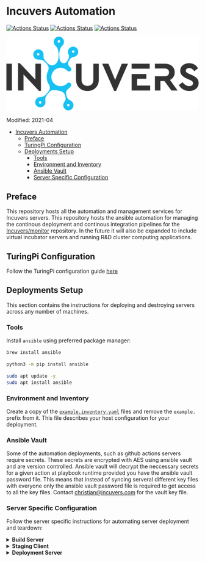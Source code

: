 # Incuvers Automation
[![Actions Status](https://github.com/Incuvers/microk3s/workflows/yamllint/badge.svg)](https://github.com/Incuvers/microk3s/actions?query=workflow%3Ayamllint) [![Actions Status](https://github.com/Incuvers/microk3s/workflows/ansible/badge.svg)](https://github.com/Incuvers/microk3s/actions?query=workflow%ansible) [![Actions Status](https://github.com/Incuvers/microk3s/workflows/shellcheck/badge.svg)](https://github.com/Incuvers/microk3s/actions?query=workflow%3Ashellcheck)

![img](/docs/img/Incuvers-black.png)

Modified: 2021-04

- [Incuvers Automation](#incuvers-automation)
  - [Preface](#preface)
  - [TuringPi Configuration](#turingpi-configuration)
  - [Deployments Setup](#deployments-setup)
    - [Tools](#tools)
    - [Environment and Inventory](#environment-and-inventory)
    - [Ansible Vault](#ansible-vault)
    - [Server Specific Configuration](#server-specific-configuration)

## Preface
This repository hosts all the automation and management services for Incuvers servers. This repository hosts the ansible automation for managing the continous deployment and continous integration pipelines for the [Incuvers/monitor](https://github.com/Incuvers/monitor) repository. In the future it will also be expanded to include virtual incubator servers and running R&D cluster computing applications.

## TuringPi Configuration
Follow the TuringPi configuration guide [here](/docs/turingpi.md)

## Deployments Setup
This section contains the instructions for deploying and destroying servers across any number of machines.

### Tools
Install `ansible` using preferred package manager:
```bash
brew install ansible
```
```bash
python3 -m pip install ansible
```
```bash
sudo apt update -y
sudo apt install ansible
```

### Environment and Inventory
Create a copy of the [`example.inventory.yaml`](/inventory/example.inventory.yaml) files and remove the `example.` prefix from it. This file describes your host configuration for your deployment.

### Ansible Vault
Some of the automation deployments, such as github actions servers require secrets. These secrets are encrypted with AES using ansible vault and are version controlled. Ansible vault will decrypt the neccessary secrets for a given action at playbook runtime provided you have the ansible vault password file. This means that instead of syncing serveral different key files with everyone only the ansible vault password file is required to get access to all the key files. Contact christian@incuvers.com for the vault key file.

### Server Specific Configuration
Follow the server specific instructions for automating server deployment and teardown:

<details>
  <summary><b>Build Server</b></summary>
  <h3>Quickstart</h3>
  <p>
  </p>
  <h3>Recommended Hardware</h3>
  <p>
  </p>
</details>

<details>
  <summary><b>Staging Client</b></summary>
  <h3>Quickstart</h3>
  <p>
  </p>
  <h3>Recommended Hardware</h3>
  <p>
  </p>
</details>

<details>
  <summary><b>Deployment Server</b></summary>
  <h3>Quickstart</h3>
  <p>
  </p>
  <h3>Recommended Hardware</h3>
  <p>
  </p>
</details>